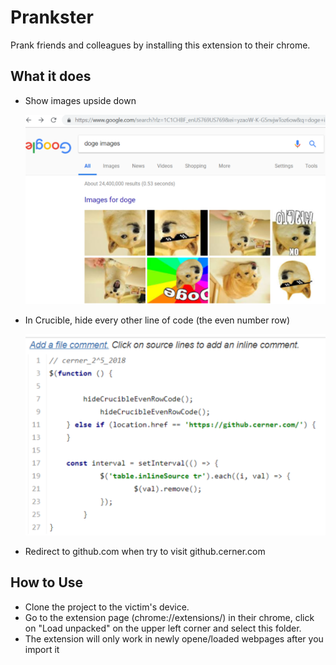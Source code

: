 # Prankster
Prank friends and colleagues by installing this extension to their chrome.

## What it does
* Show images upside down

  ![Upside down demo](imgs/upside-down.png)

* In Crucible, hide every other line of code (the even number row)

  ![crucible demo](imgs/crucible.png)
  
* Redirect to github.<span>com</span> when try to visit github.<span>cerner</span>.com

## How to Use
* Clone the project to the victim's device.
* Go to the extension page (chrome://extensions/) in their chrome, click on "Load unpacked" on the upper left corner and select this folder.
* The extension will only work in newly opene/loaded webpages after you import it
